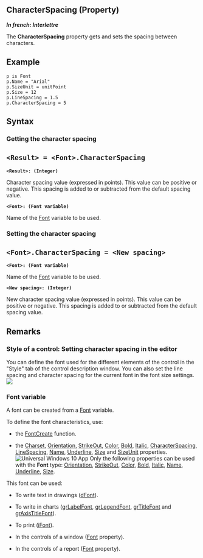 
## CharacterSpacing (Property)

***In french: Interlettre***
	



<a name="XUse"></a>
<a name="Use"></a>
<a name="description"></a>
The **CharacterSpacing** property gets and sets the spacing between characters.
<a name="Example1"></a>
<a name="sample_code"></a>

## Example


```wl
p is Font
p.Name = "Arial"
p.SizeUnit = unitPoint
p.Size = 12
p.LineSpacing = 1.5
p.CharacterSpacing = 5
```

<a name="XSYNTAX"></a>

## Syntax
<a name="SYNTAX1"></a>

### Getting the character spacing

`<Result> = <Font>.CharacterSpacing`
---

**`<Result>: (Integer)`**

Character spacing value (expressed in points). This value can be positive or negative. This spacing is added to or subtracted from the default spacing value. 

**`<Font>: (Font variable)`**

Name of the [Font](../Motscles/1514045.md) variable to be used. 


<a name="SYNTAX2"></a>

### Setting the character spacing

`<Font>.CharacterSpacing = <New spacing>`
---

**`<Font>: (Font variable)`**

Name of the [Font](../Motscles/1514045.md) variable to be used. 

**`<New spacing>: (Integer)`**

New character spacing value (expressed in points). This value can be positive or negative. This spacing is added to or subtracted from the default spacing value. 



<a name="NOTE0"></a>
<a name="NOTE0_1"></a>

## Remarks


### Style of a control: Setting character spacing in the editor
<a name="style_control_setting_character_spacing_the_editor_ELTPARAGRAPHE000047"></a>You can define the font used for the different elements of the control in the "Style" tab of the control description window. You can also set the line spacing and character spacing for the current font in the font size settings. <br>![](https://doc.pcsoft.fr/en-US/images/image.awp?langid=3&name=Style_Unit%E9_interligne%20-%20HC%20N%B0005.gif)





### Font variable
<a name="font_variable_ELTPARAGRAPHE000054"></a>

A font can be created from a [Font](../Motscles/1514045.md) variable.

To define the font characteristics, use:

- the [FontCreate](../WDLang1/3060002.md) function.
	

- the [Charset](../Proprietes/2512008.md), [Orientation](../Proprietes/1410086632.md), [StrikeOut](../Proprietes/2513005.md), [Color](../Proprietes/2510071.md), [Bold](../Proprietes/2513001.md), [Italic](../Proprietes/2513007.md), [CharacterSpacing](../Proprietes/1410088367.md), [LineSpacing](../Proprietes/1410088366.md), [Name](../Proprietes/2510082.md), [Underline](../Proprietes/2513013.md), [Size](../Proprietes/2510125.md) and [SizeUnit](../Proprietes/1410088365.md) properties.
	![Universal Windows 10 App](https://doc.pcsoft.fr/ext/images/us/UNIVERSALAPP.png) Only the following properties can be used with the **Font** type: [Orientation](../Proprietes/1410086632.md), [StrikeOut](../Proprietes/2513005.md), [Color](../Proprietes/2510071.md), [Bold](../Proprietes/2513001.md), [Italic](../Proprietes/2513007.md), [Name](../Proprietes/2510082.md), [Underline](../Proprietes/2513013.md), [Size](../Proprietes/2510125.md).
	




This font can be used:

- To write text in drawings ([dFont](../WDLang1/3029020.md)).

- To write in charts ([grLabelFont](../WDLang3/3042012.md), [grLegendFont](../WDLang3/3042037.md), [grTitleFont](../WDLang3/3042048.md) and [grAxisTitleFont](../WDLang3/3042059.md)).

- To print ([iFont](../WDLang5/3046014.md)).

- In the controls of a window ([Font](../Motscles/1514045.md) property).

- In the controls of a report ([Font](../Motscles/1514045.md) property).







